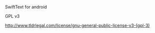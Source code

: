 SwiftText for android

GPL v3

http://www.tldrlegal.com/license/gnu-general-public-license-v3-(gpl-3)
